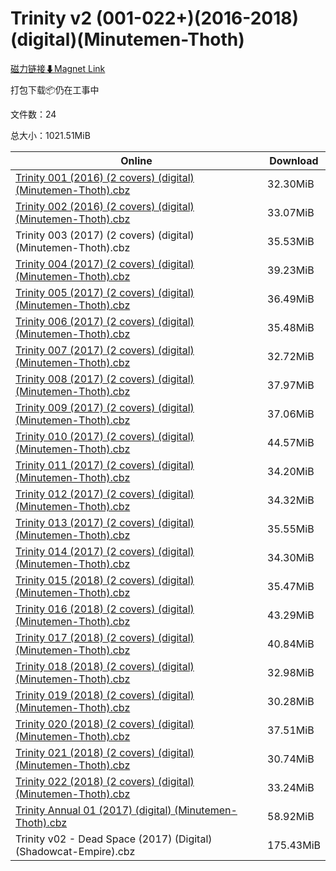 # Trinity v2 (001-022+)(2016-2018)(digital)(Minutemen-Thoth)

[磁力链接⬇Magnet Link](magnet:?xt=urn:btih:e8c61822e6a1eaa48a335bceaf4751d462f4d5a3&dn=Trinity%20v2%20%28001-022%2B%29%282016-2018%29%28digital%29%28Minutemen-Thoth%29)

打包下载📦仍在工事中

文件数：24

总大小：1021.51MiB

Online | Download
--- | ---
[Trinity 001 (2016) (2 covers) (digital) (Minutemen-Thoth).cbz](https://github.com/alicewish/markdown/blob/master/comic/Trinity-001-2016-2-covers-digital-Minutemen-Thoth-cbz.md) | 32.30MiB
[Trinity 002 (2016) (2 covers) (digital) (Minutemen-Thoth).cbz](https://github.com/alicewish/markdown/blob/master/comic/Trinity-002-2016-2-covers-digital-Minutemen-Thoth-cbz.md) | 33.07MiB
Trinity 003 (2017) (2 covers) (digital) (Minutemen-Thoth).cbz | 35.53MiB
[Trinity 004 (2017) (2 covers) (digital) (Minutemen-Thoth).cbz](https://github.com/alicewish/markdown/blob/master/comic/Trinity-004-2017-2-covers-digital-Minutemen-Thoth-cbz.md) | 39.23MiB
[Trinity 005 (2017) (2 covers) (digital) (Minutemen-Thoth).cbz](https://github.com/alicewish/markdown/blob/master/comic/Trinity-005-2017-2-covers-digital-Minutemen-Thoth-cbz.md) | 36.49MiB
[Trinity 006 (2017) (2 covers) (digital) (Minutemen-Thoth).cbz](https://github.com/alicewish/markdown/blob/master/comic/Trinity-006-2017-2-covers-digital-Minutemen-Thoth-cbz.md) | 35.48MiB
[Trinity 007 (2017) (2 covers) (digital) (Minutemen-Thoth).cbz](https://github.com/alicewish/markdown/blob/master/comic/Trinity-007-2017-2-covers-digital-Minutemen-Thoth-cbz.md) | 32.72MiB
[Trinity 008 (2017) (2 covers) (digital) (Minutemen-Thoth).cbz](https://github.com/alicewish/markdown/blob/master/comic/Trinity-008-2017-2-covers-digital-Minutemen-Thoth-cbz.md) | 37.97MiB
[Trinity 009 (2017) (2 covers) (digital) (Minutemen-Thoth).cbz](https://github.com/alicewish/markdown/blob/master/comic/Trinity-009-2017-2-covers-digital-Minutemen-Thoth-cbz.md) | 37.06MiB
[Trinity 010 (2017) (2 covers) (digital) (Minutemen-Thoth).cbz](https://github.com/alicewish/markdown/blob/master/comic/Trinity-010-2017-2-covers-digital-Minutemen-Thoth-cbz.md) | 44.57MiB
[Trinity 011 (2017) (2 covers) (digital) (Minutemen-Thoth).cbz](https://github.com/alicewish/markdown/blob/master/comic/Trinity-011-2017-2-covers-digital-Minutemen-Thoth-cbz.md) | 34.20MiB
[Trinity 012 (2017) (2 covers) (digital) (Minutemen-Thoth).cbz](https://github.com/alicewish/markdown/blob/master/comic/Trinity-012-2017-2-covers-digital-Minutemen-Thoth-cbz.md) | 34.32MiB
[Trinity 013 (2017) (2 covers) (digital) (Minutemen-Thoth).cbz](https://github.com/alicewish/markdown/blob/master/comic/Trinity-013-2017-2-covers-digital-Minutemen-Thoth-cbz.md) | 35.55MiB
[Trinity 014 (2017) (2 covers) (digital) (Minutemen-Thoth).cbz](https://github.com/alicewish/markdown/blob/master/comic/Trinity-014-2017-2-covers-digital-Minutemen-Thoth-cbz.md) | 34.30MiB
[Trinity 015 (2018) (2 covers) (digital) (Minutemen-Thoth).cbz](https://github.com/alicewish/markdown/blob/master/comic/Trinity-015-2018-2-covers-digital-Minutemen-Thoth-cbz.md) | 35.47MiB
[Trinity 016 (2018) (2 covers) (digital) (Minutemen-Thoth).cbz](https://github.com/alicewish/markdown/blob/master/comic/Trinity-016-2018-2-covers-digital-Minutemen-Thoth-cbz.md) | 43.29MiB
[Trinity 017 (2018) (2 covers) (digital) (Minutemen-Thoth).cbz](https://github.com/alicewish/markdown/blob/master/comic/Trinity-017-2018-2-covers-digital-Minutemen-Thoth-cbz.md) | 40.84MiB
[Trinity 018 (2018) (2 covers) (digital) (Minutemen-Thoth).cbz](https://github.com/alicewish/markdown/blob/master/comic/Trinity-018-2018-2-covers-digital-Minutemen-Thoth-cbz.md) | 32.98MiB
[Trinity 019 (2018) (2 covers) (digital) (Minutemen-Thoth).cbz](https://github.com/alicewish/markdown/blob/master/comic/Trinity-019-2018-2-covers-digital-Minutemen-Thoth-cbz.md) | 30.28MiB
[Trinity 020 (2018) (2 covers) (digital) (Minutemen-Thoth).cbz](https://github.com/alicewish/markdown/blob/master/comic/Trinity-020-2018-2-covers-digital-Minutemen-Thoth-cbz.md) | 37.51MiB
[Trinity 021 (2018) (2 covers) (digital) (Minutemen-Thoth).cbz](https://github.com/alicewish/markdown/blob/master/comic/Trinity-021-2018-2-covers-digital-Minutemen-Thoth-cbz.md) | 30.74MiB
[Trinity 022 (2018) (2 covers) (digital) (Minutemen-Thoth).cbz](https://github.com/alicewish/markdown/blob/master/comic/Trinity-022-2018-2-covers-digital-Minutemen-Thoth-cbz.md) | 33.24MiB
[Trinity Annual 01 (2017) (digital) (Minutemen-Thoth).cbz](https://github.com/alicewish/markdown/blob/master/comic/Trinity-Annual-01-2017-digital-Minutemen-Thoth-cbz.md) | 58.92MiB
Trinity v02 - Dead Space (2017) (Digital) (Shadowcat-Empire).cbz | 175.43MiB